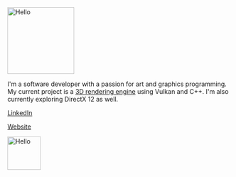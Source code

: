 <a href="https://github.com/azer89/HelloVulkan">
<img width="150" alt="Hello" src="https://github.com/azer89/azer89/assets/790432/a91ace65-e5f3-4123-8ef4-6aee0ec2216b">
</a>


I'm a software developer with a passion for art and graphics programming. My current project is a [3D rendering engine](https://github.com/azer89/HelloVulkan) using Vulkan and C++. I'm also currently exploring DirectX 12 as well.

[LinkedIn](https://www.linkedin.com/in/reza-uw/)

[Website](https://www.reza.graphics/)

<img height="75" alt="Hello" src="https://github.com/azer89/azer89/assets/790432/44de503b-832b-466b-a872-570176f71e21">
